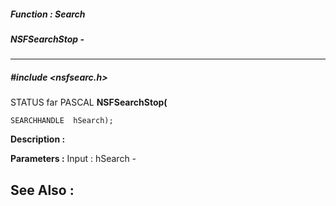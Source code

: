 ##### Function : Search
##### NSFSearchStop - 
---
##### #include <nsfsearc.h>
STATUS far PASCAL **NSFSearchStop(**

	SEARCHHANDLE  hSearch);
**Description :**

**Parameters :**
Input :
hSearch  -  


**See Also :**
[](D:/md_files/.md)
---
